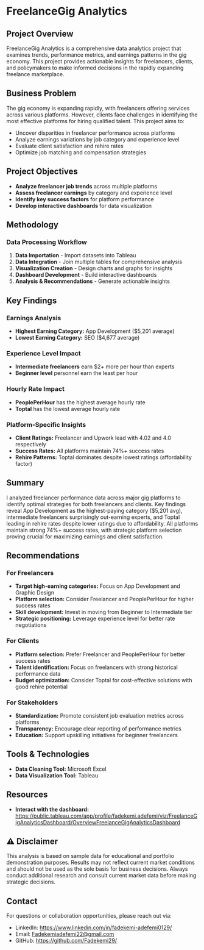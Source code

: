 # FreelanceGig Analytics

## Project Overview

FreelanceGig Analytics is a comprehensive data analytics project that examines trends, performance metrics, and earnings patterns in the gig economy. This project provides actionable insights for freelancers, clients, and policymakers to make informed decisions in the rapidly expanding freelance marketplace.

## Business Problem

The gig economy is expanding rapidly, with freelancers offering services across various platforms. However, clients face challenges in identifying the most effective platforms for hiring qualified talent. This project aims to:

- Uncover disparities in freelancer performance across platforms
- Analyze earnings variations by job category and experience level
- Evaluate client satisfaction and rehire rates
- Optimize job matching and compensation strategies

## Project Objectives

- **Analyze freelancer job trends** across multiple platforms
- **Assess freelancer earnings** by category and experience level
- **Identify key success factors** for platform performance
- **Develop interactive dashboards** for data visualization

## Methodology

### Data Processing Workflow
1. **Data Importation** - Import datasets into Tableau
2. **Data Integration** - Join multiple tables for comprehensive analysis
3. **Visualization Creation** - Design charts and graphs for insights
4. **Dashboard Development** - Build interactive dashboards
5. **Analysis & Recommendations** - Generate actionable insights

## Key Findings

### Earnings Analysis
- **Highest Earning Category:** App Development ($5,201 average)
- **Lowest Earning Category:** SEO ($4,677 average)

### Experience Level Impact
- **Intermediate freelancers** earn $2+ more per hour than experts
- **Beginner level** personnel earn the least per hour

### Hourly Rate Impact
- **PeoplePerHour** has the highest average hourly rate
- **Toptal** has the lowest average hourly rate


### Platform-Specific Insights
- **Client Ratings:** Freelancer and Upwork lead with 4.02 and 4.0 respectively
- **Success Rates:** All platforms maintain 74%+ success rates
- **Rehire Patterns:** Toptal dominates despite lowest ratings (affordability factor)


## Summary
I analyzed freelancer performance data across major gig platforms to identify optimal strategies for both freelancers and clients. 
Key findings reveal App Development as the highest-paying category ($5,201 avg), intermediate freelancers surprisingly out-earning experts, and Toptal leading in rehire rates despite lower ratings due to affordability. 
All platforms maintain strong 74%+ success rates, with strategic platform selection proving crucial for maximizing earnings and client satisfaction.


## Recommendations

### For Freelancers
- **Target high-earning categories:** Focus on App Development and Graphic Design
- **Platform selection:** Consider Freelancer and PeoplePerHour for higher success rates
- **Skill development:** Invest in moving from Beginner to Intermediate tier
- **Strategic positioning:** Leverage experience level for better rate negotiations

### For Clients
- **Platform selection:** Prefer Freelancer and PeoplePerHour for better success rates
- **Talent identification:** Focus on freelancers with strong historical performance data
- **Budget optimization:** Consider Toptal for cost-effective solutions with good rehire potential

### For Stakeholders
- **Standardization:** Promote consistent job evaluation metrics across platforms
- **Transparency:** Encourage clear reporting of performance metrics
- **Education:** Support upskilling initiatives for beginner freelancers

## Tools & Technologies

- **Data Cleaning Tool:** Microsoft Excel
- **Data Visualization Tool:** Tableau


## Resources

- **Interact with the dashboard:** https://public.tableau.com/app/profile/fadekemi.adefemi/viz/FreelanceGigAnalyticsDashboard/OverviewFreelanceGigAnalyticsDashboard

## ⚠️ Disclaimer

This analysis is based on sample data for educational and portfolio demonstration purposes. Results may not reflect current market conditions and should not be used as the sole basis for business decisions. Always conduct additional research and consult current market data before making strategic decisions.


## Contact

For questions or collaboration opportunities, please reach out via:
- LinkedIn: https://www.linkedin.com/in/fadekemi-adefemi0129/
- Email: Fadekemiadefemi22@gmail.com
- GitHub: https://github.com/Fadekemi29/


